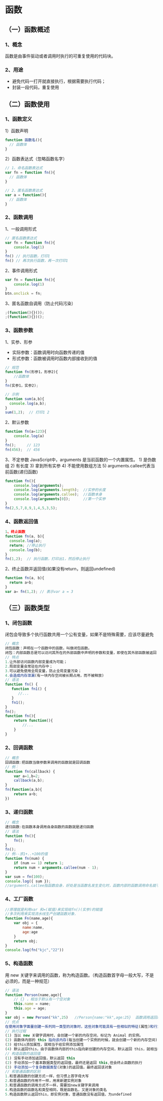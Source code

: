 # 函数

## （一）函数概述
### 1、概念

函数是由事件驱动或者调用时执行的可重复使用的代码块。

### 2、用途

- 避免代码一打开就直接执行，根据需要执行代码；
- 封装一段代码，重复使用

## （二）函数使用
### 1、函数定义

1）函数声明

```js
function 函数名(){
  // 函数体
}
```
2）函数表达式（忽略函数名字）

```js
// 1、命名函数表达式
var fn = function fn(){
  // 函数体
}

// 2、匿名函数表达式
var a = function(){
  // 函数体
}
```
### 2、函数调用

1、一般调用形式

```js
// 匿名函数表达式
var fn = function fn(){
	console.log(1)
}
fn() // 执行函数，打印1
fn() // 再次执行函数，再一次打印1
```

2、事件调用形式

```js
var fn = function fn(){
	console.log(1)
}
btn.onclick = fn;
```

3、匿名函数自调用（防止代码污染）

```js
;(function(){}());
;(function(){})();
```
### 3、函数参数

1、实参、形参

- 实际参数：函数调用时向函数传递的值
- 形式参数：函数被调用时函数内部接收到的值
```js
// 规范
function fn(形参1，形参2){
    //函数体
}
fn(实参1，实参2);

// 示例
function sum(a,b){
  console.log(a,b);
}
sum(1,2);  // 打印1 2
```
2、默认参数
```js
function fn(a=123){
    console.log(a)
}
fn();     // 123
fn(456);  // 456
```
3、不定参数
JavaScript中，arguments 是当前函数的一个内置属性。
	1) 是伪数组
	2) 有长度
	3) 拿到所有实参
	4) 不能使用数组方法
	5) arguments.callee代表当前函数(递归函数)

```js
function fn(){
	console.log(arguments);
	console.log(arguments.length);  //实参的长度
	console.log(arguments.callee);  //函数本身
	console.log(arguments[0]);      //第一个实参
}			
fn(2,5,7,8,9,1,4,5,3,5);
```
### 4、函数返回值

```js
1、终止函数
function fn(a, b){
  console.log(a);
  return; //停止执行
  console.log(b);
}
fn(1,2);  // 执行函数，打印出1，然后停止执行
```
2、终止函数并返回值(如果没有return，则返回undefined)
```js
function fn(a, b){
  return a+b;
}
var a= fn(1,2);	// 表示var a = 3
```

## （三）函数类型

### 1、闭包函数

闭包会导致多个执行函数共用一个公有变量，如果不是特殊需要，应该尽量避免

```js
// 概念
闭包函数：声明在一个函数中的函数，叫做闭包函数。
闭包：内部函数总是可以访问其所在的外部函数中声明的参数和变量，即使在其外部函数被返回（寿命终结）了之后。
// 特点
1.让外部访问函数内部变量成为可能；
2.局部变量会常驻在内存中；
3.可以避免使用全局变量，防止全局变量污染；
4.会造成内存泄漏(有一块内存空间被长期占用，而不被释放)
// 语法
function fn() {
   function fn1() {
      //...
   }
   fn1();
}
fn();
function fn(){
    return function(){
        //...
    }
}
```

### 2、回调函数

```js
// 概念
回调函数:把函数当做参数来调用的函数就是回调函数
// 例：
function fn(callback) {
    var a=1,b=2;
    callback(a,b);
} 
fn(function(a,b){
    return a+b;
})
```

### 3、递归函数

```js
// 概念
递归函数:在函数本身调用自身函数的函数就是递归函数
// 语法
function fn(){
    fn();
}
fn();
// 例--求1+..+100的值
function fn(num) {
    if (num == 1) return 1;
    return num + arguments.callee(num - 1);
}
var sum = fn(100);
console.log({ sum });
//arguments.callee指函数自身，好处是当函数名发生变化时，函数内部的函数调用命名就不用再进行修改了
```

### 4、工厂函数

```js
//原理就是利用var 和=(赋值)来实现给fn()(实参)的赋值
//多次利用来实现流水线生产创建函数对象.
function Fn(name,age){
    var obj = {
        name:name,
        age:age
    }
    return obj;
}
console.log(fn("kjc","22"))
```

### 5、构造函数

用 new 关键字来调用的函数，称为构造函数。（构造函数首字母一般大写，不是必须的，而是一种规范）

```js
// 语法
function Person(name,age){
    // {} ，相当于默认有一个空对象
    this.name = name;
    this.age = age;
}
var obj = new Person("kk",25)	//Person{name:"kk",age:25}	函数调用返回的是一个实例化对象
// 优点
在使用对象字面量创建一系列同一类型的对象时，这些对象可能具有一些相似的特征(属性)和行为(方法)，使用构造函数就可以实现代码复用。
// 执行过程
(1) 当以 new 关键字调用时，会创建一个新的内存空间，标记为 Animal 的实例。
(2) 函数体内部的 this 指向该内存(每当创建一个实例的时候，就会创建一个新的内存空间)
(3) 给this添加属性，就相当于给实例添加属性
(4) 默认返回this，由于函数体内部的this指向新创建的内存空间，默认返回 this，就相当于默认返回了该内存空间
// 构造函数的返回值
(1) 没有手动添加返回值，默认返回 this
(2) 手动添加一个基本数据类型的返回值，最终还是返回 this,但会终止函数的执行
(3) 手动添加一个复杂数据类型(对象)的返回值，最终返回该对象
// 和普通函数的区别
1.和普通函数的创建方式一样，但习惯上首字母大写
2.和普通函数的作用不一样，用来新建实例对象
3.和普通函数的调用方式不一样，需要加new关键字来调用
4.构造函数的函数名和类型相同，既是函数名，又是对象的类名
5.构造函数默认返回this，即实例对象，普通函数没有返回值，为undefined
```
